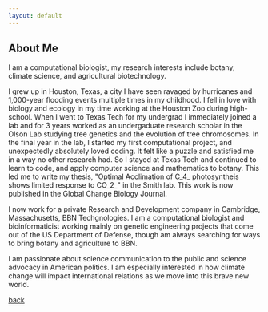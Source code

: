 ```yaml
---
layout: default
---
```


## About Me
I am a computational biologist, my research interests include botany, climate science, and agricultural biotechnology. 

I grew up in Houston, Texas, a city I have seen ravaged by hurricanes and 1,000-year flooding events multiple times in my childhood. I fell in love with biology and ecology in my time working at the Houston Zoo during high-school. When I went to Texas Tech for my undergrad I immediately joined a lab and for 3 years worked as an undergaduate research scholar in the Olson Lab studying tree genetics and the evolution of tree chromosomes. In the final year in the lab, I started my first computational project, and unexpectedly absolutely loved coding. It felt like a puzzle and satisfied me in a way no other research had. So I stayed at Texas Tech and continued to learn to code, and apply computer science and mathematics to botany. This led me to write my thesis, "Optimal Acclimation of C_4_ photosyntheis shows limited response to CO_2_" in the Smith lab. This work is now published in the Global Change Biology Journal. 

I now work for a private Research and Development company in Cambridge, Massachusetts, BBN Techgnologies. I am a computational biologist and bioinformaticist working mainly on genetic engineering projects that come out of the US Department of Defense, though am always searching for ways to bring botany and agriculture to BBN. 

I am passionate about science communication to the public and science advocacy in American politics. I am especially interested in how climate change will impact international relations as we move into this brave new world. 

[back](./)
